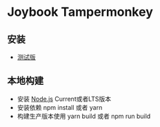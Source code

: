 # Joybook Tampermonkey

## 安装
- [测试版](https://github.com/PC6live/joybook-tampermonkey/raw/master/src/joybook.js)

## 本地构建
- 安装 [Node.js](https://nodejs.org) Current或者LTS版本
- 安装依赖 npm install 或者 yarn
- 构建生产版本使用 yarn build 或者 npm run build
